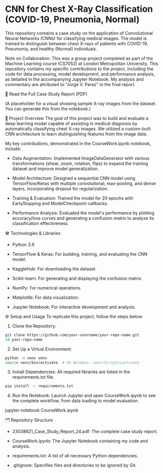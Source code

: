 # CNN for Chest X-Ray Classification (COVID-19, Pneumonia, Normal)
This repository contains a case study on the application of Convolutional Neural Networks (CNNs) for classifying medical images. The model is trained to distinguish between chest X-rays of patients with COVID-19, Pneumonia, and healthy (Normal) individuals.

Note on Collaboration: This was a group project completed as part of the Machine Learning course (CS7052) at London Metropolitan University. This repository contains my specific contributions to the project, including the code for data processing, model development, and performance analysis, as detailed in the accompanying Jupyter Notebook. My analysis and commentary are attributed to "Jorge V. Perez" in the final report.

📄 Read the Full Case Study Report (PDF)


(A placeholder for a visual showing sample X-ray images from the dataset. You can generate this from the notebook.)

📜 Project Overview
The goal of this project was to build and evaluate a deep learning model capable of assisting in medical diagnosis by automatically classifying chest X-ray images. We utilized a custom-built CNN architecture to learn distinguishing features from the image data.

My key contributions, demonstrated in the CourseWork.ipynb notebook, include:

- Data Augmentation: Implemented ImageDataGenerator with various transformations (shear, zoom, rotation, flips) to expand the training dataset and improve model generalization.

- Model Architecture: Designed a sequential CNN model using TensorFlow/Keras with multiple convolutional, max-pooling, and dense layers, incorporating dropout for regularization.

- Training & Evaluation: Trained the model for 20 epochs with EarlyStopping and ModelCheckpoint callbacks.

- Performance Analysis: Evaluated the model's performance by plotting accuracy/loss curves and generating a confusion matrix to analyze its classification effectiveness.

🛠️ Technologies & Libraries
- Python 3.9

- TensorFlow & Keras: For building, training, and evaluating the CNN model.

- KaggleHub: For downloading the dataset.

- Scikit-learn: For generating and displaying the confusion matrix.

- NumPy: For numerical operations.

- Matplotlib: For data visualization.

- Jupyter Notebook: For interactive development and analysis.

⚙️ Setup and Usage
To replicate this project, follow the steps below:

1. Clone the Repository:

```bash
git clone https://github.com/your-username/your-repo-name.git
cd your-repo-name
```

2. Set Up a Virtual Environment:

```bash
python -m venv venv
source venv/bin/activate  # On Windows: venv\Scripts\activate
```

3. Install Dependencies: All required libraries are listed in the requirements.txt file.

```bash
pip install -r requirements.txt
```

4. Run the Notebook:
Launch Jupyter and open CourseWork.ipynb to see the complete workflow, from data loading to model evaluation.

jupyter notebook CourseWork.ipynb

🗂️ Repository Structure
- 23038621_Case_Study_Report_24.pdf: The complete case study report.

- CourseWork.ipynb: The Jupyter Notebook containing my code and analysis.

- requirements.txt: A list of all necessary Python dependencies.

- .gitignore: Specifies files and directories to be ignored by Git.
